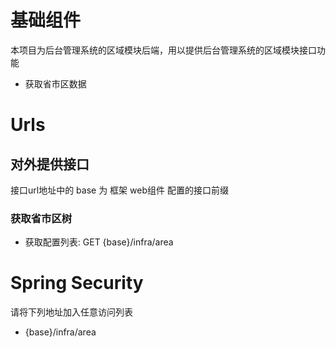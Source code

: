 # 基础组件

本项目为后台管理系统的区域模块后端，用以提供后台管理系统的区域模块接口功能

- 获取省市区数据

# Urls

## 对外提供接口

接口url地址中的 base 为 框架 web组件 配置的接口前缀

### 获取省市区树

- 获取配置列表: GET {base}/infra/area

# Spring Security

请将下列地址加入任意访问列表

- {base}/infra/area

